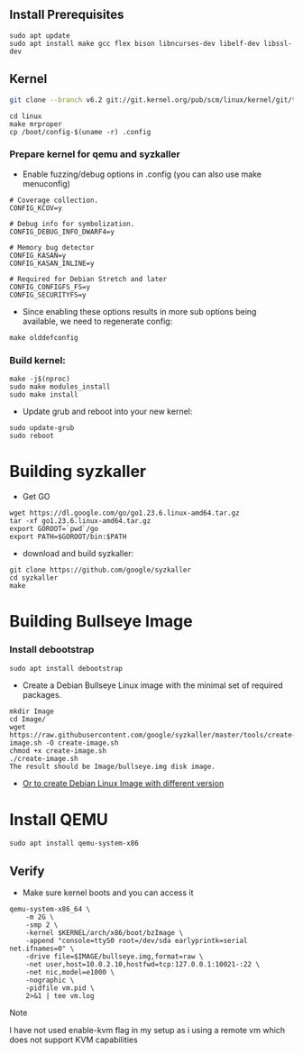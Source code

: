 ## Install Prerequisites

```
sudo apt update
sudo apt install make gcc flex bison libncurses-dev libelf-dev libssl-dev
```

## Kernel

``` bash
git clone --branch v6.2 git://git.kernel.org/pub/scm/linux/kernel/git/torvalds/linux.git
```

```
cd linux
make mrproper
cp /boot/config-$(uname -r) .config
```

### Prepare kernel for qemu and syzkaller
- Enable fuzzing/debug options in .config (you can also use make menuconfig)

```
# Coverage collection.
CONFIG_KCOV=y

# Debug info for symbolization.
CONFIG_DEBUG_INFO_DWARF4=y

# Memory bug detector
CONFIG_KASAN=y
CONFIG_KASAN_INLINE=y

# Required for Debian Stretch and later
CONFIG_CONFIGFS_FS=y
CONFIG_SECURITYFS=y
```

- Since enabling these options results in more sub options being available, we need to regenerate config:

```
make olddefconfig
```

### Build kernel:

```
make -j$(nproc)
sudo make modules_install
sudo make install
```

- Update grub and reboot into your new kernel:

```
sudo update-grub
sudo reboot
```

# Building syzkaller

- Get GO

```
wget https://dl.google.com/go/go1.23.6.linux-amd64.tar.gz
tar -xf go1.23.6.linux-amd64.tar.gz
export GOROOT=`pwd`/go
export PATH=$GOROOT/bin:$PATH
```

- download and build syzkaller:

```
git clone https://github.com/google/syzkaller
cd syzkaller
make
```

# Building Bullseye Image

### Install debootstrap

```
sudo apt install debootstrap
```

- Create a Debian Bullseye Linux image with the minimal set of required packages.

```
mkdir Image
cd Image/
wget https://raw.githubusercontent.com/google/syzkaller/master/tools/create-image.sh -O create-image.sh
chmod +x create-image.sh
./create-image.sh
The result should be Image/bullseye.img disk image.
```

- [Or to create Debian Linux Image with different version](https://github.com/google/syzkaller/blob/master/docs/linux/setup_ubuntu-host_qemu-vm_x86-64-kernel.md#or-create-debian-linux-image-with-a-different-version)

# Install QEMU

```
sudo apt install qemu-system-x86
```

## Verify 

- Make sure kernel boots and you can access it 

```
qemu-system-x86_64 \
	-m 2G \
	-smp 2 \
	-kernel $KERNEL/arch/x86/boot/bzImage \
	-append "console=ttyS0 root=/dev/sda earlyprintk=serial net.ifnames=0" \
	-drive file=$IMAGE/bullseye.img,format=raw \
	-net user,host=10.0.2.10,hostfwd=tcp:127.0.0.1:10021-:22 \
	-net nic,model=e1000 \
	-nographic \
	-pidfile vm.pid \
	2>&1 | tee vm.log
```

> [!NOTE]
> I have not used enable-kvm flag in my setup as i using a remote vm which does not support KVM capabilities

 



